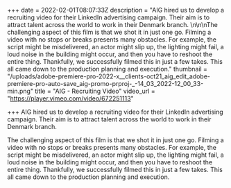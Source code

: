 +++
date = 2022-02-01T08:07:33Z
description = "AIG hired us to develop a recruiting video for their LinkedIn advertising campaign. Their aim is to attract talent across the world to work in their Denmark branch. \n\n\nThe challenging aspect of this film is that we shot it in just one go. Filming a video with no stops or breaks presents many obstacles. For example, the script might be misdelivered, an actor might slip up, the lighting might fail, a loud noise in the building might occur, and then you have to reshoot the entire thing. Thankfully, we successfully filmed this in just a few takes. This all came down to the production planning and execution."
thumbnail = "/uploads/adobe-premiere-pro-2022-x__clients-oct21_aig_edit_adobe-premiere-pro-auto-save_aig-promo-prproj-_-14_03_2022-12_00_33-min.png"
title = "AIG - Recruiting Video"
video_url = "https://player.vimeo.com/video/672251113"

+++
AIG hired us to develop a recruiting video for their LinkedIn advertising campaign. Their aim is to attract talent across the world to work in their Denmark branch. 

The challenging aspect of this film is that we shot it in just one go. Filming a video with no stops or breaks presents many obstacles. For example, the script might be misdelivered, an actor might slip up, the lighting might fail, a loud noise in the building might occur, and then you have to reshoot the entire thing. Thankfully, we successfully filmed this in just a few takes. This all came down to the production planning and execution.